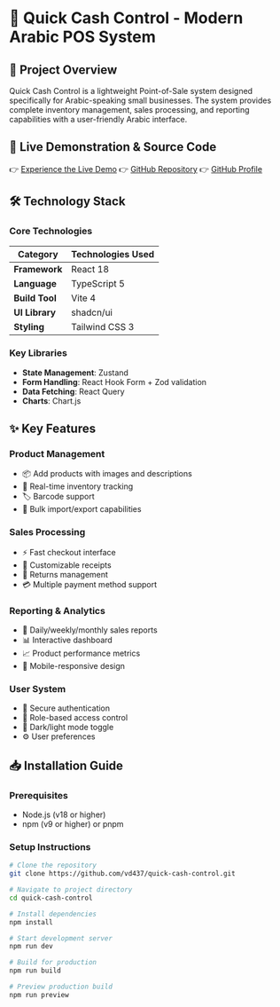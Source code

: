 # 🚀 Quick Cash Control - Modern Arabic POS System

## 🌟 Project Overview
Quick Cash Control is a lightweight Point-of-Sale system designed specifically for Arabic-speaking small businesses. The system provides complete inventory management, sales processing, and reporting capabilities with a user-friendly Arabic interface.

## 🔗 Live Demonstration & Source Code
👉 [Experience the Live Demo](https://preview--quick-cash-control.lovable.app/register)
👉 [GitHub Repository](https://github.com/vd437/quick-cash-control)
👉 [GitHub Profile](https://github.com/vd437)

## 🛠 Technology Stack

### Core Technologies
| Category        | Technologies Used                 |
|-----------------|-----------------------------------|
| **Framework**   | React 18                         |
| **Language**    | TypeScript 5                     |
| **Build Tool**  | Vite 4                           |
| **UI Library**  | shadcn/ui                        |
| **Styling**     | Tailwind CSS 3                   |

### Key Libraries
- **State Management**: Zustand
- **Form Handling**: React Hook Form + Zod validation
- **Data Fetching**: React Query
- **Charts**: Chart.js

## ✨ Key Features

### Product Management
- 📦 Add products with images and descriptions
- 🔄 Real-time inventory tracking
- 🏷️ Barcode support
- 📁 Bulk import/export capabilities

### Sales Processing
- ⚡ Fast checkout interface
- 🧾 Customizable receipts
- 🔄 Returns management
- 💳 Multiple payment method support

### Reporting & Analytics
- 📅 Daily/weekly/monthly sales reports
- 📊 Interactive dashboard
- 📈 Product performance metrics
- 📱 Mobile-responsive design

### User System
- 🔐 Secure authentication
- 👥 Role-based access control
- 🌙 Dark/light mode toggle
- ⚙️ User preferences

## 📥 Installation Guide

### Prerequisites
- Node.js (v18 or higher)
- npm (v9 or higher) or pnpm

### Setup Instructions
```bash
# Clone the repository
git clone https://github.com/vd437/quick-cash-control.git

# Navigate to project directory
cd quick-cash-control

# Install dependencies
npm install

# Start development server
npm run dev

# Build for production
npm run build

# Preview production build
npm run preview
